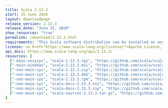 ```yaml
---
title: Scala 2.13.3
start: 25 June 2020
layout: downloadpage
release_version: 2.13.3
release_date: "June 25, 2020"
show_resources: "true"
permalink: /download/2.13.3.html
requirements: "This Scala software distribution can be installed on any Unix-like or Windows system. It requires Java 8 or later, available <a href='https://www.java.com/'>here</a>."
license: <a href="https://www.scala-lang.org/license/">Apache License, Version 2.0</a>
api_docs: https://www.scala-lang.org/api/2.13.3/
resources: [
  ["-main-unixsys", "scala-2.13.3.tgz", "https://github.com/scala/scala/releases/download/v2.13.3/scala-2.13.3.tgz", "Mac OS X, Unix, Cygwin", "21.38M"],
  ["-main-windows", "scala-2.13.3.msi", "https://github.com/scala/scala/releases/download/v2.13.3/scala-2.13.3.msi", "Windows (msi installer)", "125.76M"],
  ["-non-main-sys", "scala-2.13.3.zip", "https://github.com/scala/scala/releases/download/v2.13.3/scala-2.13.3.zip", "Windows", "21.42M"],
  ["-non-main-sys", "scala-2.13.3.deb", "https://github.com/scala/scala/releases/download/v2.13.3/scala-2.13.3.deb", "Debian", "618.18M"],
  ["-non-main-sys", "scala-2.13.3.rpm", "https://github.com/scala/scala/releases/download/v2.13.3/scala-2.13.3.rpm", "RPM package", "126.08M"],
  ["-non-main-sys", "scala-docs-2.13.3.txz", "https://github.com/scala/scala/releases/download/v2.13.3/scala-docs-2.13.3.txz", "API docs", "54.44M"],
  ["-non-main-sys", "scala-docs-2.13.3.zip", "https://github.com/scala/scala/releases/download/v2.13.3/scala-docs-2.13.3.zip", "API docs", "107.75M"],
  ["-non-main-sys", "scala-sources-2.13.3.tar.gz", "https://github.com/scala/scala/archive/v2.13.3.tar.gz", "Sources", "7.1M"]
]
---
```

